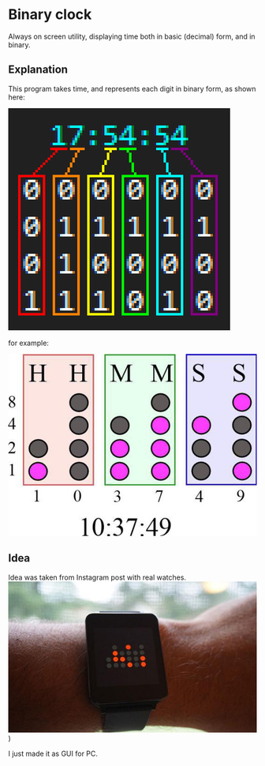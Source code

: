 # Binary clock
Always on screen utility, displaying time both in basic (decimal) form, and in binary.
## Explanation
This program takes time, and represents each digit in binary form, as shown here:

![](https://github.com/l-Il/Binary-clock/blob/master/explanation.png)

for example:

![](https://github.com/l-Il/Binary-clock/blob/master/explanation2.png)
## Idea
Idea was taken from Instagram post with real watches.
![](https://github.com/l-Il/Binary-clock/blob/master/explanation3.png))

I just made it as GUI for PC.
